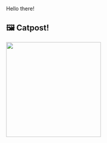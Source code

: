 Hello there!



## 🖼️ Catpost!

<sub>
    <img src="https://cdn2.thecatapi.com/images/77h.jpg" height="256">
</sub>

